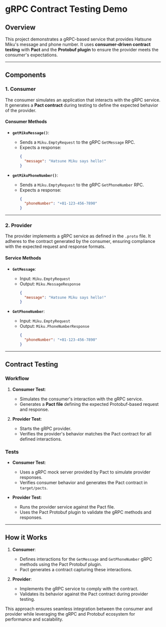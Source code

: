 # gRPC Contract Testing Demo

## Overview

This project demonstrates a gRPC-based service that provides Hatsune Miku's message and phone number. It uses **consumer-driven contract testing** with **Pact** and the **Protobuf plugin** to ensure the provider meets the consumer's expectations.

---

## Components

### 1. Consumer

The consumer simulates an application that interacts with the gRPC service. It generates a **Pact contract** during testing to define the expected behavior of the provider.

#### **Consumer Methods**
- **`getMikuMessage()`**:
  - Sends a `Miku.EmptyRequest` to the gRPC `GetMessage` RPC.
  - Expects a response:
    ```json
    {
      "message": "Hatsune Miku says hello!"
    }
    ```

- **`getMikuPhoneNumber()`**:
  - Sends a `Miku.EmptyRequest` to the gRPC `GetPhoneNumber` RPC.
  - Expects a response:
    ```json
    {
      "phoneNumber": "+81-123-456-7890"
    }
    ```

---

### 2. Provider

The provider implements a gRPC service as defined in the `.proto` file. It adheres to the contract generated by the consumer, ensuring compliance with the expected request and response formats.

#### **Service Methods**
- **`GetMessage`**:
  - Input: `Miku.EmptyRequest`
  - Output: `Miku.MessageResponse`
    ```json
    {
      "message": "Hatsune Miku says hello!"
    }
    ```

- **`GetPhoneNumber`**:
  - Input: `Miku.EmptyRequest`
  - Output: `Miku.PhoneNumberResponse`
    ```json
    {
      "phoneNumber": "+81-123-456-7890"
    }
    ```

---

## Contract Testing

### Workflow

1. **Consumer Test**:
   - Simulates the consumer's interaction with the gRPC service.
   - Generates a **Pact file** defining the expected Protobuf-based request and response.

2. **Provider Test**:
   - Starts the gRPC provider.
   - Verifies the provider's behavior matches the Pact contract for all defined interactions.

### Tests

- **Consumer Test**:
  - Uses a gRPC mock server provided by Pact to simulate provider responses.
  - Verifies consumer behavior and generates the Pact contract in `target/pacts`.

- **Provider Test**:
  - Runs the provider service against the Pact file.
  - Uses the Pact Protobuf plugin to validate the gRPC methods and responses.

---

## How it Works

1. **Consumer**:
   - Defines interactions for the `GetMessage` and `GetPhoneNumber` gRPC methods using the Pact Protobuf plugin.
   - Pact generates a contract capturing these interactions.

2. **Provider**:
   - Implements the gRPC service to comply with the contract.
   - Validates its behavior against the Pact contract during provider testing.

This approach ensures seamless integration between the consumer and provider while leveraging the gRPC and Protobuf ecosystem for performance and scalability.
